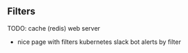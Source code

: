 
## Filters

TODO:
cache (redis)
web server
  - nice page with filters
kubernetes
slack bot
alerts by filter
